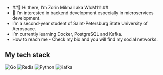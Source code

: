 - ##👋 Hi there, I’m Zorin Mikhail aka WlcM111.##
- 👀 I’m interested in backend development especially in microservices development.
- I’m a second-year student of Saint-Petersburg State University of Aerospace.
- I’m currently learning Docker, PostgreSQL and Kafka.
- How to reach me - Check my bio and you will find my social networks.


## My tech stack
![Go](https://img.shields.io/badge/Go-00ADD8?style=for-the-badge&logo=go&logoColor=white)
![Redis](https://img.shields.io/badge/Redis-DC382D?style=for-the-badge&logo=redis&logoColor=white)
![Python](https://img.shields.io/badge/Python-3776AB?style=for-the-badge&logo=python&logoColor=white)
![Kafka](https://img.shields.io/badge/Kafka-231F20?style=for-the-badge&logo=apache-kafka&logoColor=white)

<!---
WlcM111/WlcM111 is a ✨ special ✨ repository because its `README.md` (this file) appears on your GitHub profile.
You can click the Preview link to take a look at your changes.
--->

